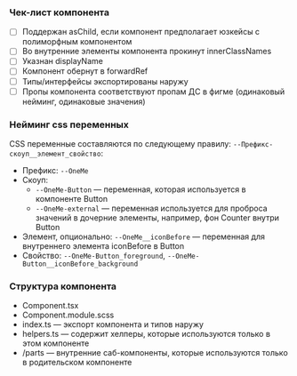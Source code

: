 ### Чек-лист компонента
- [ ] Поддержан asChild, если компонент предполагает юзкейсы с полиморфным компонентом
- [ ] Во внутренние элементы компонента прокинут innerClassNames
- [ ] Указнан displayName
- [ ] Компонент обернут в forwardRef
- [ ] Типы/интерфейсы экспортированы наружу
- [ ] Пропы компонента соответствуют пропам ДС в фигме (одинаковый нейминг, одинаковые значения)

### Нейминг css переменных
CSS переменные составляются по следующему правилу:
`--Префикс-скоуп__элемент_свойство`:
- Префикс: `--OneMe`
- Скоуп: 
  - `--OneMe-Button` — переменная, которая используется в компоненте Button
  - `--OneMe-external` — переменная используется для проброса значений в дочерние элементы, например, фон Counter внутри Button
- Элемент, опционально: `--OneMe__iconBefore` — переменная для внутреннего элемента iconBefore в Button
- Свойство: `--OneMe-Button_foreground`, `--OneMe-Button__iconBefore_background`

### Структура компонента
- Component.tsx
- Component.module.scss
- index.ts — экспорт компонента и типов наружу
- helpers.ts — содержит хелперы, которые используются только в этом компоненте
- /parts — внутренние саб-компоненты, которые используются только в родительском компоненте
